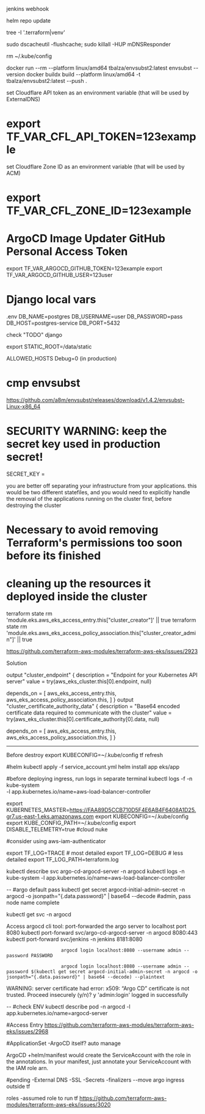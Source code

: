jenkins webhook

helm repo update

tree -I '.terraform|venv'

sudo dscacheutil -flushcache; sudo killall -HUP mDNSResponder

rm ~/.kube/config

docker run --rm --platform linux/amd64 tbalza/envsubst2:latest envsubst --version
docker buildx build --platform linux/amd64 -t tbalza/envsubst2:latest --push .

set Cloudflare API token as an environment variable (that will be used by ExternalDNS)
# export TF_VAR_CFL_API_TOKEN=123example
set Cloudflare Zone ID as an environment variable (that will be used by ACM)
# export TF_VAR_CFL_ZONE_ID=123example

# ArgoCD Image Updater GitHub Personal Access Token
export TF_VAR_ARGOCD_GITHUB_TOKEN=123example
export TF_VAR_ARGOCD_GITHUB_USER=123user

# Django local vars

.env
DB_NAME=postgres
DB_USERNAME=user
DB_PASSWORD=pass
DB_HOST=postgres-service
DB_PORT=5432

check "TODO" django

export STATIC_ROOT=/data/static

ALLOWED_HOSTS
Debug=0 (in production)


# cmp envsubst
https://github.com/a8m/envsubst/releases/download/v1.4.2/envsubst-Linux-x86_64

# SECURITY WARNING: keep the secret key used in production secret!
SECRET_KEY =

you are better off separating your infrastructure from your applications.
this would be two different statefiles, and you would need to explicitly handle the removal of the applications running on the cluster first, before destroying the cluster
# Necessary to avoid removing Terraform's permissions too soon before its finished
# cleaning up the resources it deployed inside the cluster
terraform state rm 'module.eks.aws_eks_access_entry.this["cluster_creator"]' || true
terraform state rm 'module.eks.aws_eks_access_policy_association.this["cluster_creator_admin"]' || true

https://github.com/terraform-aws-modules/terraform-aws-eks/issues/2923

Solution

output "cluster_endpoint" {
  description = "Endpoint for your Kubernetes API server"
  value       = try(aws_eks_cluster.this[0].endpoint, null)

  depends_on = [
    aws_eks_access_entry.this,
    aws_eks_access_policy_association.this,
  ]
}
output "cluster_certificate_authority_data" {
  description = "Base64 encoded certificate data required to communicate with the cluster"
  value       = try(aws_eks_cluster.this[0].certificate_authority[0].data, null)

  depends_on = [
    aws_eks_access_entry.this,
    aws_eks_access_policy_association.this,
  ]
}

----

Before destroy
export KUBECONFIG=~/.kube/config
tf refresh

#helm
kubectl apply -f service_account.yml
helm install app eks/app

#before deploying ingress, run logs in separate terminal
kubectl logs -f -n kube-system \
-l app.kubernetes.io/name=aws-load-balancer-controller

export KUBERNETES_MASTER=https://FAA89D5CCB710D5F4E6AB4F6408A1D25.gr7.us-east-1.eks.amazonaws.com
export KUBECONFIG=~/.kube/config
export KUBE_CONFIG_PATH=~/.kube/config
export DISABLE_TELEMETRY=true #cloud nuke

#consider using aws-iam-authenticator

export TF_LOG=TRACE # most detailed
export TF_LOG=DEBUG # less detailed
export TF_LOG_PATH=terraform.log

kubectl describe svc argo-cd-argocd-server -n argocd
kubectl logs -n kube-system -l app.kubernetes.io/name=aws-load-balancer-controller

--
#argo default pass
                        kubectl get secret argocd-initial-admin-secret -n argocd -o jsonpath="{.data.password}" | base64 --decode
#admin, pass node name complete

kubectl get svc -n argocd

Access argocd cli tool: port-forwarded the argo server to localhost port 8080
                            kubectl port-forward svc/argo-cd-argocd-server -n argocd 8080:443
                            kubectl port-forward svc/jenkins -n jenkins 8181:8080

                        argocd login localhost:8080 --username admin --password PASSWORD

                        argocd login localhost:8080 --username admin --password $(kubectl get secret argocd-initial-admin-secret -n argocd -o jsonpath="{.data.password}" | base64 --decode) --plaintext

WARNING: server certificate had error: x509: “Argo CD” certificate is not trusted. Proceed insecurely (y/n)? y
'admin:login' logged in successfully

--
#check ENV
kubectl describe pod -n argocd -l app.kubernetes.io/name=argocd-server

#Access Entry
https://github.com/terraform-aws-modules/terraform-aws-eks/issues/2968

#ApplicationSet
-ArgoCD itself? auto manage

ArgoCD +helm/manifest would create the ServiceAccount with the role in the annotations.
In your manifest, just annotate your ServiceAccount with the IAM role arn. 

#pending
-External DNS
-SSL
-Secrets
-finalizers
--move argo ingress outside tf

roles
-assumed role to run tf
https://github.com/terraform-aws-modules/terraform-aws-eks/issues/3020
